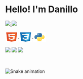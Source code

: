 # Hello! I'm Danillo

<div>
  <a href="https://beacons.ai/danilloboing">
  <img height="180em" src="https://github-readme-stats.vercel.app/api?username=danilloboing&show_icons=true&theme=dark&include_all_commits=true&count_private=true"/>
  <img height="180em" src="https://github-readme-stats.vercel.app/api/top-langs/?username=danilloboing&layout=compact&langs_count=16&theme=dark"/>
</div>
  
<div style="display: inline_block"><br>
    <img align="center" alt="Rafa-HTML" height="30" width="40" src="https://raw.githubusercontent.com/devicons/devicon/master/icons/html5/html5-original.svg">
    <img align="center" alt="Rafa-CSS" height="30" width="40" src="https://raw.githubusercontent.com/devicons/devicon/master/icons/css3/css3-original.svg">
    <img align="center" alt="Rafa-Python" height="30" width="40" src="https://raw.githubusercontent.com/devicons/devicon/master/icons/python/python-original.svg">
</div>
  <br>
<div>
  <a href = "mailto:danillo.boing.souza@gmail.com"><img src="https://img.shields.io/badge/-Gmail-%23333?style=for-the-badge&logo=gmail&logoColor=white" target="_blank"></a>
  <a href="https://www.linkedin.com/in/danilloboing/" target="_blank"><img src="https://img.shields.io/badge/-LinkedIn-%230077B5?style=for-the-badge&logo=linkedin&logoColor=white" target="_blank"></a>   
  <link href = "https://wa.me/4791131104"><img src=https://img.shields.io/badge/WhatsApp-25D366?style=for-the-badge&logo=whatsapp&logoColor=white
 </div>
  <br>
  <br>
  <br>

  ![Snake animation](https://github.com/danilloboing/danilloboing/blob/output/github-contribution-grid-snake.svg)
  
